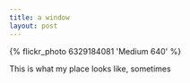 ```yaml
---
title: a window
layout: post
---
```


{% flickr_photo 6329184081 'Medium 640' %}

This is what my place looks like, sometimes
